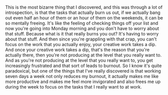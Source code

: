  This is the most bizarre thing that I discovered, and this was through a lot of introspection, is that the tasks that actually burn us out, if we actually bang out even half an hour of them or an hour of them on the weekends, it can be so mentally freeing. It's like the feeling of checking things off your list and now you're going into Monday morning and you don't have to worry about that stuff. Because what is it that really burns you out? It's having to worry about that stuff. And then since you're grappling with that crap, you can't focus on the work that you actually enjoy, your creative work takes a dip. And once your creative work takes a dip, that's the reason that you're actually there, then you're not producing at the level that you really want to. And as you're not producing at the level that you really want to, you get increasingly frustrated and that sort of leads to burnout. So I know it's quite paradoxical, but one of the things that I've really discovered is that working seven days a week not only reduces my burnout, it actually makes me like more productive and makes me feel more invigorated and also frees me up during the week to focus on the tasks that I really want to at work.